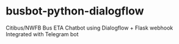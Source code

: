 # busbot-python-dialogflow
 Citibus/NWFB Bus ETA Chatbot using Dialogflow + Flask webhook
 Integrated with Telegram bot
